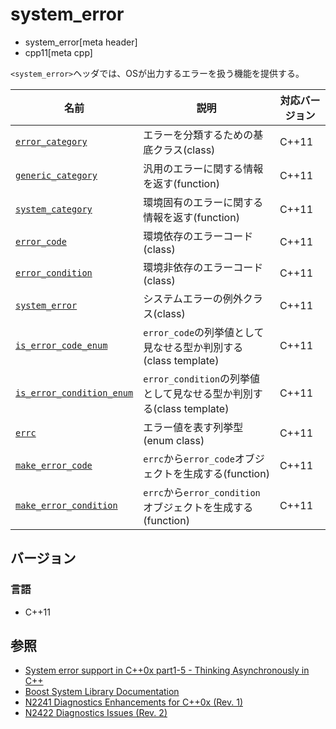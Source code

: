 # system_error
* system_error[meta header]
* cpp11[meta cpp]

`<system_error>`ヘッダでは、OSが出力するエラーを扱う機能を提供する。

| 名前 | 説明 | 対応バージョン |
|------------------------------------------------------|-----------------------------------------|-------|
| [`error_category`](system_error/error_category.md) | エラーを分類するための基底クラス(class) | C++11 |
| [`generic_category`](system_error/generic_category.md) | 汎用のエラーに関する情報を返す(function) | C++11 |
| [`system_category`](system_error/system_category.md) | 環境固有のエラーに関する情報を返す(function) | C++11 |
| [`error_code`](system_error/error_code.md) | 環境依存のエラーコード(class) | C++11 |
| [`error_condition`](system_error/error_condition.md) | 環境非依存のエラーコード(class) | C++11 |
| [`system_error`](system_error/system_error.md) | システムエラーの例外クラス(class) | C++11 |
| [`is_error_code_enum`](system_error/is_error_code_enum.md) | `error_code`の列挙値として見なせる型か判別する(class template) | C++11 |
| [`is_error_condition_enum`](system_error/is_error_condition_enum.md) | `error_condition`の列挙値として見なせる型か判別する(class template) | C++11 |
| [`errc`](system_error/errc.md) | エラー値を表す列挙型(enum class) | C++11 |
| [`make_error_code`](system_error/make_error_code.md) | `errc`から`error_code`オブジェクトを生成する(function) | C++11 |
| [`make_error_condition`](system_error/make_error_condition.md) | `errc`から`error_condition`オブジェクトを生成する(function) | C++11 |


## バージョン
### 言語
- C++11


## 参照
- [System error support in C++0x part1-5 - Thinking Asynchronously in C++](http://blog.think-async.com/search/label/system_error)
- [Boost System Library Documentation](https://boost.org/libs/system)
- [N2241 Diagnostics Enhancements for C++0x (Rev. 1)](http://www.open-std.org/jtc1/sc22/wg21/docs/papers/2007/n2241.html)
- [N2422 Diagnostics Issues (Rev. 2)](http://www.open-std.org/jtc1/sc22/wg21/docs/papers/2007/n2422.htm)

